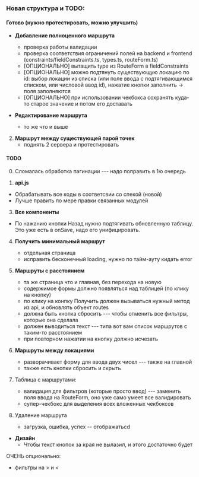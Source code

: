 ### Новая структура и TODO:

#### Готово (нужно протестировать, можно улучшить)

* **Добавление полноценного маршрута**
  * проверка работы валидации
  * проверка соответствия ограничений полей на backend и frontend (constraints/fieldConstraints.ts, types.ts, routeForm.ts)
  * [ОПЦИОНАЛЬНО] вытащить type из RouteForm в fieldConstraints
  * [ОПЦИОНАЛЬНО] можно подтянуть существующую локацию по id: выбор локации из списка (или поле ввода с подтягивающимся списком, или числовой ввод id), нажатие кнопки заполнить -> поля заполняются
  * [ОПЦИОНАЛЬНО] при использовании чекбокса сохранять куда-то старое значение и потом его доставать
  
* **Редактирование маршрута**
  * то же что и выше

2. **Маршрут между существующей парой точек**
   * поднять 2 сервера и протестировать
#### TODO

0. Сломалась обработка пагинации --- надо поправить в 1ю очередь


1. **api.js**
  * Обрабатывать все коды в соответсвии со спекой (новой)
  * Лучше править по мере правки связанных модулей

3. **Все компоненты**
  * По нажанию кнопки Назад нужно подтягивать обновленную таблицу. Это уже есть в onSave, надо его унифицировать.


4. **Получить минимальный маршрут**
    * отдельная страница
    * исправить бесконечный loading, нужно по тайм-ауту кидать error

5. **Маршруты с расстоянием**
   * та же страница что и главная, без перехода на новую
   * содержимое формы должно появляться над таблицей (по клику на кнопку)
   * по клику на конпку Получить должен вызываться нужный метод из api, и обновлять объект routes
   * должна быть кнопка сбросить --- чтобы отменить все фильтры, которые она сделала
   * должен выводиться текст --- типа вот вам список маршрутов с таким-то расстоянием
   * при повторном нажатии на кнопку должно исчезать


6. **Маршруты между локациями**
    * разворачивает форму для ввода двух чисел --- также на главной
    * также есть кнопки сбросить и скрыть

7. Таблица с маршрутами:
    * валидация для фильтров (которые просто ввод) --- заменить поля ввода на RouteForm, оно уже само умеет все валидировать
    * супер-чекбокс для выделения всех вложенных чекбоксов
   
8. Удаление маршрута
   * загрузка, ошибка, успех -- отображатьcd

* **Дизайн**
  * Чтобы текст кнопок за края не вылазил, и этого достаточно будет
  
ОЧЕНЬ опционально:
- фильтры на > и <
